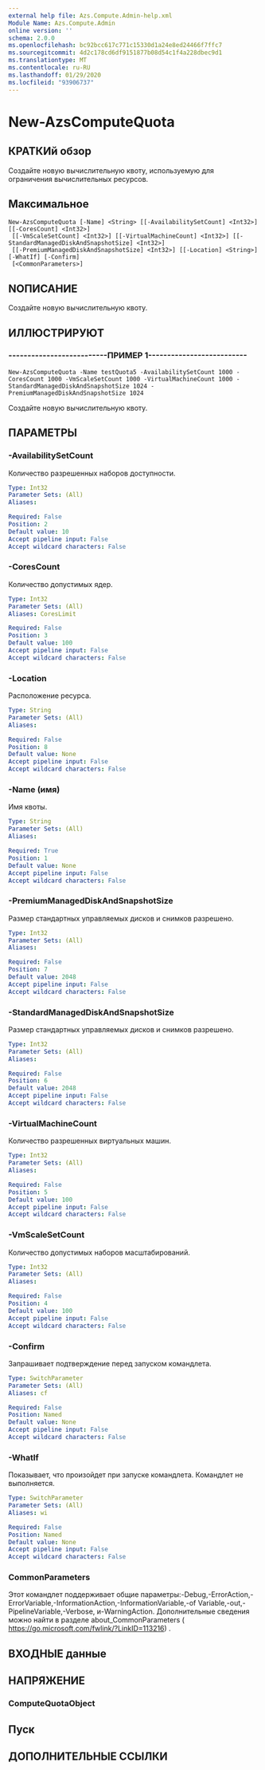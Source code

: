 ```yaml
---
external help file: Azs.Compute.Admin-help.xml
Module Name: Azs.Compute.Admin
online version: ''
schema: 2.0.0
ms.openlocfilehash: bc92bcc617c771c15330d1a24e8ed24466f7ffc7
ms.sourcegitcommit: 4d2c178cd6df9151877b08d54c1f4a228dbec9d1
ms.translationtype: MT
ms.contentlocale: ru-RU
ms.lasthandoff: 01/29/2020
ms.locfileid: "93906737"
---
```

# New-AzsComputeQuota

## КРАТКИй обзор
Создайте новую вычислительную квоту, используемую для ограничения вычислительных ресурсов.

## Максимальное

```
New-AzsComputeQuota [-Name] <String> [[-AvailabilitySetCount] <Int32>] [[-CoresCount] <Int32>]
 [[-VmScaleSetCount] <Int32>] [[-VirtualMachineCount] <Int32>] [[-StandardManagedDiskAndSnapshotSize] <Int32>]
 [[-PremiumManagedDiskAndSnapshotSize] <Int32>] [[-Location] <String>] [-WhatIf] [-Confirm]
 [<CommonParameters>]
```

## NОПИСАНИЕ
Создайте новую вычислительную квоту.

## ИЛЛЮСТРИРУЮТ

### --------------------------ПРИМЕР 1--------------------------
```
New-AzsComputeQuota -Name testQuota5 -AvailabilitySetCount 1000 -CoresCount 1000 -VmScaleSetCount 1000 -VirtualMachineCount 1000 -StandardManagedDiskAndSnapshotSize 1024 -PremiumManagedDiskAndSnapshotSize 1024
```

Создайте новую вычислительную квоту.

## ПАРАМЕТРЫ

### -AvailabilitySetCount
Количество разрешенных наборов доступности.

```yaml
Type: Int32
Parameter Sets: (All)
Aliases: 

Required: False
Position: 2
Default value: 10
Accept pipeline input: False
Accept wildcard characters: False
```

### -CoresCount
Количество допустимых ядер.

```yaml
Type: Int32
Parameter Sets: (All)
Aliases: CoresLimit

Required: False
Position: 3
Default value: 100
Accept pipeline input: False
Accept wildcard characters: False
```

### -Location
Расположение ресурса.

```yaml
Type: String
Parameter Sets: (All)
Aliases: 

Required: False
Position: 8
Default value: None
Accept pipeline input: False
Accept wildcard characters: False
```

### -Name (имя)
Имя квоты.

```yaml
Type: String
Parameter Sets: (All)
Aliases: 

Required: True
Position: 1
Default value: None
Accept pipeline input: False
Accept wildcard characters: False
```

### -PremiumManagedDiskAndSnapshotSize
Размер стандартных управляемых дисков и снимков разрешено.

```yaml
Type: Int32
Parameter Sets: (All)
Aliases: 

Required: False
Position: 7
Default value: 2048
Accept pipeline input: False
Accept wildcard characters: False
```

### -StandardManagedDiskAndSnapshotSize
Размер стандартных управляемых дисков и снимков разрешено.

```yaml
Type: Int32
Parameter Sets: (All)
Aliases: 

Required: False
Position: 6
Default value: 2048
Accept pipeline input: False
Accept wildcard characters: False
```

### -VirtualMachineCount
Количество разрешенных виртуальных машин.

```yaml
Type: Int32
Parameter Sets: (All)
Aliases: 

Required: False
Position: 5
Default value: 100
Accept pipeline input: False
Accept wildcard characters: False
```

### -VmScaleSetCount
Количество допустимых наборов масштабирований.

```yaml
Type: Int32
Parameter Sets: (All)
Aliases: 

Required: False
Position: 4
Default value: 100
Accept pipeline input: False
Accept wildcard characters: False
```

### -Confirm
Запрашивает подтверждение перед запуском командлета.

```yaml
Type: SwitchParameter
Parameter Sets: (All)
Aliases: cf

Required: False
Position: Named
Default value: None
Accept pipeline input: False
Accept wildcard characters: False
```

### -WhatIf
Показывает, что произойдет при запуске командлета.
Командлет не выполняется.

```yaml
Type: SwitchParameter
Parameter Sets: (All)
Aliases: wi

Required: False
Position: Named
Default value: None
Accept pipeline input: False
Accept wildcard characters: False
```

### CommonParameters
Этот командлет поддерживает общие параметры:-Debug,-ErrorAction,-ErrorVariable,-InformationAction,-InformationVariable,-of Variable,-out,-PipelineVariable,-Verbose, и-WarningAction. Дополнительные сведения можно найти в разделе about_CommonParameters ( https://go.microsoft.com/fwlink/?LinkID=113216) .

## ВХОДНЫЕ данные

## НАПРЯЖЕНИЕ

### ComputeQuotaObject

## Пуск

## ДОПОЛНИТЕЛЬНЫЕ ССЫЛКИ

